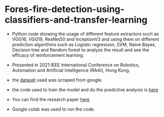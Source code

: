 # Fores-fire-detection-using-classifiers-and-transfer-learning
* Python code showing the usage of different feature extractors such as VGG16, VGG19, ResNet50 and InceptionV3 and using them on different prediction algorithms such as Logistic regression, SVM, Naive Bayes, Decision tree and Random forest to analyze the result and see the efficacy of reinforcement learning.

* Presented in 2021 IEEE International Conference on Robotics, Automation and Artificial Intelligence (RAAI), Hong Kong.

* the [dataset](./dataset/) used was scraped from google.

* the code used to train the model and do the predictive analysis is [here](./feature_extract.ipynb)

* You can find the research paper [here](https://ieeexplore.ieee.org/document/9507958)

* Google colab was used to run the code.
